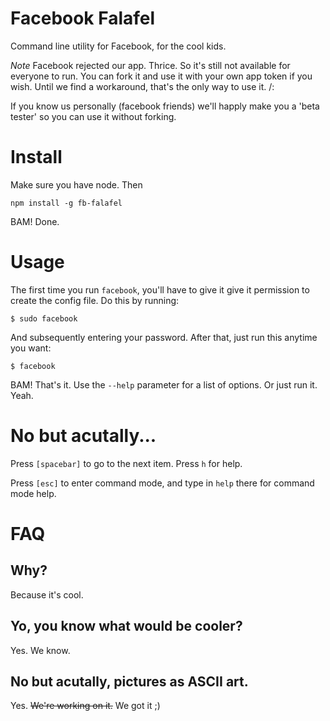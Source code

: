 Facebook Falafel
============

Command line utility for Facebook, for the cool kids.

*Note* Facebook rejected our app. Thrice. So it's still not available for everyone to run. You can fork it and use it with your own app token if you wish. Until we find a workaround, that's the only way to use it. /: 

If you know us personally (facebook friends) we'll happly make you a 'beta tester' so you can use it without forking.


# Install

Make sure you have node. Then

    npm install -g fb-falafel

BAM! Done.

# Usage

The first time you run `facebook`, you'll have to give it give it permission to create the config file. Do this by running:

    $ sudo facebook

And subsequently entering your password. After that, just run this anytime you want:

    $ facebook

BAM! That's it. Use the `--help` parameter for a list of options. Or just run it. Yeah.

# No but acutally...

Press `[spacebar]` to go to the next item. Press `h` for help. 

Press `[esc]` to enter command mode, and type in `help` there for command mode help.

# FAQ

## Why? 

Because it's cool.

## Yo, you know what would be cooler? 

Yes. We know.

## No but acutally, pictures as ASCII art.

Yes. ~~We're working on it.~~ We got it ;)
